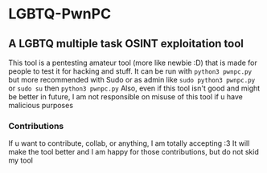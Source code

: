 # LGBTQ-PwnPC
## A LGBTQ multiple task OSINT exploitation tool

This tool is a pentesting amateur tool (more like newbie :D) that is made for people to test it for hacking and stuff.
It can be run with ```python3 pwnpc.py``` but more recommended with Sudo or as admin like ```sudo python3 pwnpc.py``` or ```sudo su``` then ```python3 pwnpc.py```
Also, even if this tool isn't good and might be better in future, I am not responsible on misuse of this tool if u have malicious purposes

### Contributions
If u want to contribute, collab, or anything, I am totally accepting :3
It will make the tool better and I am happy for those contributions, but do not skid my tool
